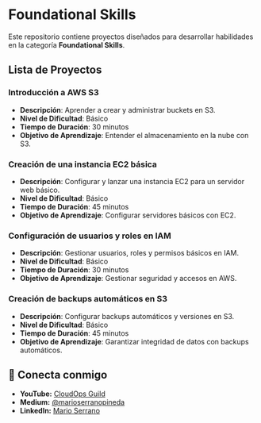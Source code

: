 # Foundational Skills

Este repositorio contiene proyectos diseñados para desarrollar habilidades en la categoría **Foundational Skills**.

## Lista de Proyectos

### Introducción a AWS S3
- **Descripción**: Aprender a crear y administrar buckets en S3.
- **Nivel de Dificultad**: Básico
- **Tiempo de Duración**: 30 minutos
- **Objetivo de Aprendizaje**: Entender el almacenamiento en la nube con S3.

### Creación de una instancia EC2 básica
- **Descripción**: Configurar y lanzar una instancia EC2 para un servidor web básico.
- **Nivel de Dificultad**: Básico
- **Tiempo de Duración**: 45 minutos
- **Objetivo de Aprendizaje**: Configurar servidores básicos con EC2.

### Configuración de usuarios y roles en IAM
- **Descripción**: Gestionar usuarios, roles y permisos básicos en IAM.
- **Nivel de Dificultad**: Básico
- **Tiempo de Duración**: 30 minutos
- **Objetivo de Aprendizaje**: Gestionar seguridad y accesos en AWS.

### Creación de backups automáticos en S3
- **Descripción**: Configurar backups automáticos y versiones en S3.
- **Nivel de Dificultad**: Básico
- **Tiempo de Duración**: 45 minutos
- **Objetivo de Aprendizaje**: Garantizar integridad de datos con backups automáticos.

## 🤝 **Conecta conmigo**
- **YouTube:** [CloudOps Guild](https://www.youtube.com/@CloudOpsGuildCommunity)
- **Medium:** [@marioserranopineda](https://medium.com/@marioserranopineda)
- **LinkedIn:** [Mario Serrano](https://www.linkedin.com/in/mario-rodrigo-serrano-pineda/)

